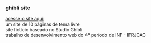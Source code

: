 ### ghibli site
<a href="https://mavoruni.github.io/ghibli-site/" target="_blank">acesse o site aqui</a> <br>
um site de 10 páginas de tema livre <br>
site fictício baseado no Studio Ghibli <br>
trabalho de desenvolvimento web do 4º período de INF - IFRJCAC
